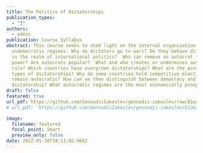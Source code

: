 ```yaml
---
title: The Politics of Dictatorships
publication_types:
  - "3"
authors:
  - admin
publication: Course Syllabus
abstract: This course seeks to shed light on the internal organization of
  undemocratic regimes. Why do dictators go to wars? Do they behave differently
  in the realm of international politics?  Who can remove an autocrat from
  power? Are autocrats popular?  What and who creates or undermines autocratic
  rule? Which countries have overgrown dictatorships? What are the possible
  types of dictatorships? Why do some countries hold competitive elections but
  remain autocratic? How can we then distinguish between democracy and
  dictatorship? What autocratic regimes are the most economically prosperous?
draft: false
featured: true
url_pdf: https://github.com/GennadiiIakovlev/gennadii-iakovlev/raw/81ea450e456e46e464b950ca2cc67de41b261f23/content/publication/the-politics-of-dictatorship/the-politics-of-dicatorship.pdf
# url_pdf: 'https://github.com/GennadiiIakovlev/gennadii-iakovlev/blob/81ea450e456e46e464b950ca2cc67de41b261f23/content/publication/the-politics-of-dictatorship/the-politics-of-dicatorship.pdf'

image:
  filename: featured
  focal_point: Smart
  preview_only: false
date: 2022-01-30T18:13:02.866Z
---
```

